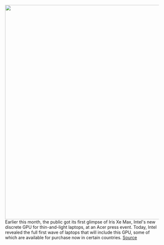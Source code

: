 <img src='https://cdn.vox-cdn.com/thumbor/d3xFGMGHRCsT-xCfncxZBgqlozQ=/0x0:2040x1360/1200x800/filters:focal(857x517:1183x843)/cdn.vox-cdn.com/uploads/chorus_image/image/67719362/mchin_190110_4241_0005.0.0.jpg' width='700px' /><br/>
Earlier this month, the public got its first glimpse of Iris Xe Max, Intel's new discrete GPU for thin-and-light laptops, at an Acer press event. Today, Intel revealed the full first wave of laptops that will include this GPU, some of which are available for purchase now in certain countries.
<a href='https://www.theverge.com/2020/10/31/21542700/intel-iris-ex-max-discrete-graphics-gpu'> Source <a/>